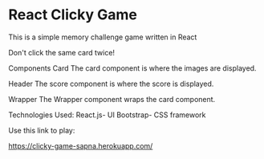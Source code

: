 # React Clicky Game
This is a simple memory challenge game written in React

Don't click the same card twice!

Components
Card
The card component is where the images are displayed.

Header
The score component is where the score is displayed.

Wrapper
The Wrapper component wraps the card component.

Technologies Used:
React.js- UI
Bootstrap- CSS framework

Use this link to play:

https://clicky-game-sapna.herokuapp.com/
